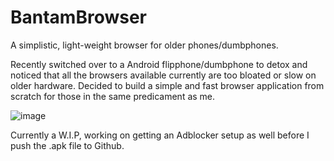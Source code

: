 # BantamBrowser
A simplistic, light-weight browser for older phones/dumbphones.

Recently switched over to a Android flipphone/dumbphone to detox and noticed that all the browsers available currently are too bloated or slow on older hardware. Decided to build a simple and fast browser application from scratch for those in the same predicament as me.

![image](https://github.com/fkhan17/BantamBrowser/assets/106523334/da62d0b6-0c45-41bf-abcf-d67e8d672602)

Currently a W.I.P, working on getting an Adblocker setup as well before I push the .apk file to Github.
